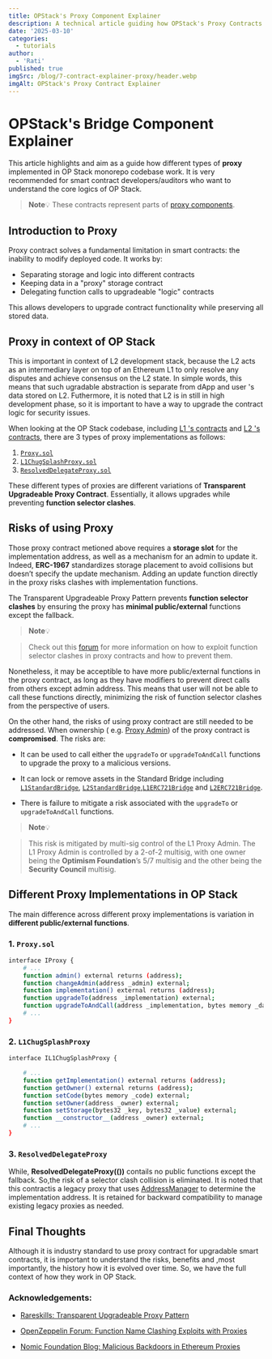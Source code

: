 ```yaml
---
title: OPStack's Proxy Component Explainer 
description: A technical article guiding how OPStack's Proxy Contracts works
date: '2025-03-10'
categories:
  - tutorials
author:
  - 'Rati'
published: true
imgSrc: /blog/7-contract-explainer-proxy/header.webp
imgAlt: OPStack's Proxy Contract Explainer
---
```


# OPStack's Bridge Component Explainer


This article highlights and aim as a guide how different types of **proxy** implemented in OP Stack monorepo codebase work. It is very recommended for smart contract developers/auditors who want to understand the core logics of OP Stack.

> **Note**💡
>  These contracts represent parts of [proxy components](https://redprint.ninja/4-opchain-proxies).

## Introduction to Proxy

Proxy contract solves a fundamental limitation in smart contracts: the inability to modify deployed code. It works by:

- Separating storage and logic into different contracts
- Keeping data in a "proxy" storage contract
- Delegating function calls to upgradeable "logic" contracts

This allows developers to upgrade contract functionality while preserving all stored data.


##  Proxy in context of OP Stack


This is important in context of L2 development stack, because the L2 acts as an intermediary layer on top of an Ethereum L1 to only resolve any disputes and achieve consensus on the L2 state. In simple words, this means that such ugradable abstraction is separate from  dApp and user 's data stored on L2. Futhermore, it is noted that L2 is in still in high development phase, so it is important to have a way to upgrade the contract logic for security issues.


When looking at the OP Stack codebase, including [L1 's contracts](https://redprint.ninja/2-superchain) and [L2 's contracts](https://redprint.ninja/4-opchain-proxies), there are 3 types of proxy implementations as follows:

1. [`Proxy.sol`](https://github.com/ethereum-optimism/optimism/blob/v1.11.2/packages/contracts-bedrock/src/universal/Proxy.sol)
2. [`L1ChugSplashProxy.sol`](https://github.com/ethereum-optimism/optimism/blob/v1.11.2/packages/contracts-bedrock/src/legacy/L1ChugSplashProxy.sol)
3. [`ResolvedDelegateProxy.sol`](https://github.com/ethereum-optimism/optimism/blob/v1.11.2/packages/contracts-bedrock/src/legacy/ResolvedDelegateProxy.sol)

These different types of proxies are different variations of **Transparent Upgradeable Proxy Contract**. Essentially, it allows upgrades while preventing **function selector clashes**.


## Risks of using Proxy


Those proxy contract metioned above requires a **storage slot** for the implementation address, as well as a mechanism for an admin to update it. Indeed, **ERC-1967** standardizes storage placement to avoid collisions but doesn’t specify the update mechanism. Adding an update function directly in the proxy risks clashes with implementation functions.

The Transparent Upgradeable Proxy Pattern prevents **function selector clashes** by ensuring the proxy has **minimal public/external** functions except the fallback.

> **Note**💡

> Check out this [forum](https://forum.openzeppelin.com/t/beware-of-the-proxy-learn-how-to-exploit-function-clashing/1070) for more information on how to exploit function selector clashes in proxy contracts and how to prevent them.

Nonetheless, it may be acceptible to have more public/external functions in the proxy contract, as long as they have modifiers to prevent direct calls from others except admin address. This means that user will not be able to call these functions directly, minimizing the risk of function selector clashes from the perspective of users.

On the other hand, the risks of using proxy contract are still needed to be addressed. When ownership ( e.g. [Proxy Admin](https://github.com/ethereum-optimism/optimism/blob/v1.11.2/packages/contracts-bedrock/src/universal/Proxy.sol#L10)) of the proxy contract is **compromised**. The risks are:

- It can be used to call either the `upgradeTo` or `upgradeToAndCall` functions to upgrade the proxy to a malicious versions.

- It can lock or remove assets in the Standard Bridge including [`L1StandardBridge`](https://github.com/ethereum-optimism/optimism/blob/v1.11.1/packages/contracts-bedrock/src/L1/L1StandardBridge.sol), [`L2StandardBridge`](https://github.com/ethereum-optimism/optimism/blob/v1.11.1/packages/contracts-bedrock/src/L2/L2StandardBridge.sol),[`L1ERC721Bridge`](https://github.com/ethereum-optimism/optimism/blob/v1.11.1/packages/contracts-bedrock/src/L1/L1ERC721Bridge.sol) and [`L2ERC721Bridge`](https://github.com/ethereum-optimism/optimism/blob/v1.11.1/packages/contracts-bedrock/src/L2/L2ERC721Bridge.sol).

- There is failure to mitigate a risk associated with the `upgradeTo` or `upgradeToAndCall` functions.

> **Note**💡

> This risk is mitigated by multi-sig control of the L1 Proxy Admin. The L1 Proxy Admin is controlled by a 2-of-2 multisig, with one owner being the **Optimism Foundation**’s 5/7 multisig and the other being the **Security Council** multisig.


##  Different Proxy Implementations in OP Stack


The main difference across different proxy implementations is variation in **different public/external functions**. 


### 1. `Proxy.sol`

```sh
interface IProxy {
    # ...
    function admin() external returns (address);
    function changeAdmin(address _admin) external;
    function implementation() external returns (address);
    function upgradeTo(address _implementation) external;
    function upgradeToAndCall(address _implementation, bytes memory _data) external payable returns (bytes memory);
    # ...
}
```


### 2. `L1ChugSplashProxy`

```sh
interface IL1ChugSplashProxy {

    # ...
    function getImplementation() external returns (address);
    function getOwner() external returns (address);
    function setCode(bytes memory _code) external;
    function setOwner(address _owner) external;
    function setStorage(bytes32 _key, bytes32 _value) external;
    function __constructor__(address _owner) external;
    # ...
}

```


### 3. `ResolvedDelegateProxy`

While, **ResolvedDelegateProxy(())** contails no public functions except the fallback. So,the risk of a selector clash collision is eliminated. It is noted that this contractis a legacy proxy that uses [AddressManager](https://github.com/ethereum-optimism/optimism/blob/v1.11.2/packages/contracts-bedrock/src/legacy/AddressManager.sol) to determine the implementation address. It is retained for backward compatibility to manage existing legacy proxies as needed.


## Final Thoughts


Although it is industry standard to use proxy contract for upgradable smart contracts, it is important to understand the risks, benefits and ,most importantly, the history how it is evolved over time. So, we have the full context of how they work in OP Stack.


### Acknowledgements:

- [Rareskills: Transparent Upgradeable Proxy Pattern](https://www.rareskills.io/post/transparent-upgradeable-proxy)

- [OpenZeppelin Forum: Function Name Clashing Exploits with Proxies](https://forum.openzeppelin.com/t/function-name-clashing-exploits-with-proxies/5003)

- [Nomic Foundation Blog: Malicious Backdoors in Ethereum Proxies](https://medium.com/nomic-foundation-blog/malicious-backdoors-in-ethereum-proxies-62629adf3357)